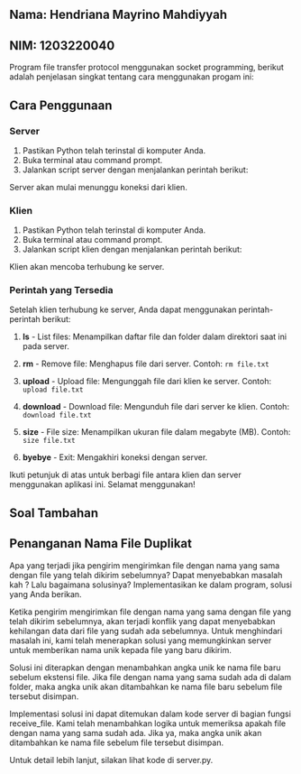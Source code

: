 ## Nama: Hendriana Mayrino Mahdiyyah
## NIM: 1203220040

Program file transfer protocol menggunakan socket programming, berikut adalah penjelasan singkat tentang cara menggunakan progam ini:

## Cara Penggunaan

### Server
1. Pastikan Python telah terinstal di komputer Anda.
2. Buka terminal atau command prompt.
3. Jalankan script server dengan menjalankan perintah berikut:

Server akan mulai menunggu koneksi dari klien.

### Klien
1. Pastikan Python telah terinstal di komputer Anda.
2. Buka terminal atau command prompt.
3. Jalankan script klien dengan menjalankan perintah berikut:

Klien akan mencoba terhubung ke server.

### Perintah yang Tersedia

Setelah klien terhubung ke server, Anda dapat menggunakan perintah-perintah berikut:

1. **ls** - List files: Menampilkan daftar file dan folder dalam direktori saat ini pada server.

2. **rm** - Remove file: Menghapus file dari server.
Contoh: `rm file.txt`

3. **upload** - Upload file: Mengunggah file dari klien ke server.
Contoh: `upload file.txt`

4. **download** - Download file: Mengunduh file dari server ke klien.
Contoh: `download file.txt`

5. **size** - File size: Menampilkan ukuran file dalam megabyte (MB).
Contoh: `size file.txt`

6. **byebye** - Exit: Mengakhiri koneksi dengan server.

Ikuti petunjuk di atas untuk berbagi file antara klien dan server menggunakan aplikasi ini. Selamat menggunakan!

## Soal Tambahan
## Penanganan Nama File Duplikat

Apa yang terjadi jika pengirim mengirimkan file dengan nama yang sama dengan file yang telah dikirim sebelumnya? Dapat menyebabkan masalah kah ? Lalu bagaimana solusinya? Implementasikan ke dalam program, solusi yang Anda berikan.

Ketika pengirim mengirimkan file dengan nama yang sama dengan file yang telah dikirim sebelumnya, akan terjadi konflik yang dapat menyebabkan kehilangan data dari file yang sudah ada sebelumnya. Untuk menghindari masalah ini, kami telah menerapkan solusi yang memungkinkan server untuk memberikan nama unik kepada file yang baru dikirim.

Solusi ini diterapkan dengan menambahkan angka unik ke nama file baru sebelum ekstensi file. Jika file dengan nama yang sama sudah ada di dalam folder, maka angka unik akan ditambahkan ke nama file baru sebelum file tersebut disimpan.

Implementasi solusi ini dapat ditemukan dalam kode server di bagian fungsi receive_file. Kami telah menambahkan logika untuk memeriksa apakah file dengan nama yang sama sudah ada. Jika ya, maka angka unik akan ditambahkan ke nama file sebelum file tersebut disimpan.

Untuk detail lebih lanjut, silakan lihat kode di server.py.

